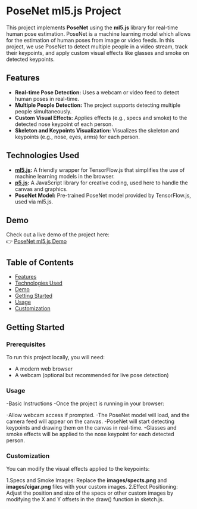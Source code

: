 # PoseNet ml5.js Project

This project implements **PoseNet** using the **ml5.js** library for real-time human pose estimation. PoseNet is a machine learning model which allows for the estimation of human poses from image or video feeds. In this project, we use PoseNet to detect multiple people in a video stream, track their keypoints, and apply custom visual effects like glasses and smoke on detected keypoints.

## Features
- **Real-time Pose Detection:** Uses a webcam or video feed to detect human poses in real-time.
- **Multiple People Detection:** The project supports detecting multiple people simultaneously.
- **Custom Visual Effects:** Applies effects (e.g., specs and smoke) to the detected nose keypoint of each person.
- **Skeleton and Keypoints Visualization:** Visualizes the skeleton and keypoints (e.g., nose, eyes, arms) for each person.

## Technologies Used
- **[ml5.js](https://ml5js.org/):** A friendly wrapper for TensorFlow.js that simplifies the use of machine learning models in the browser.
- **[p5.js](https://p5js.org/):** A JavaScript library for creative coding, used here to handle the canvas and graphics.
- **PoseNet Model:** Pre-trained PoseNet model provided by TensorFlow.js, used via ml5.js.

## Demo
Check out a live demo of the project here:  
👉 [PoseNet ml5.js Demo](https://achimahadani.github.io/PoseNet_ml5js/)

## Table of Contents
- [Features](#features)
- [Technologies Used](#technologies-used)
- [Demo](#demo)
- [Getting Started](#getting-started)
- [Usage](#usage)
- [Customization](#customization)

## Getting Started

### Prerequisites
To run this project locally, you will need:
- A modern web browser
- A webcam (optional but recommended for live pose detection)

### Usage
-Basic Instructions
-Once the project is running in your browser:

-Allow webcam access if prompted.
-The PoseNet model will load, and the camera feed will appear on the canvas.
-PoseNet will start detecting keypoints and drawing them on the canvas in real-time.
-Glasses and smoke effects will be applied to the nose keypoint for each detected person.

### Customization
You can modify the visual effects applied to the keypoints:

1.Specs and Smoke Images:
Replace the **images/spects.png** and **images/cigar.png** files with your custom images.
2.Effect Positioning:
Adjust the position and size of the specs or other custom images by modifying the X and Y offsets in the draw() function in sketch.js.




